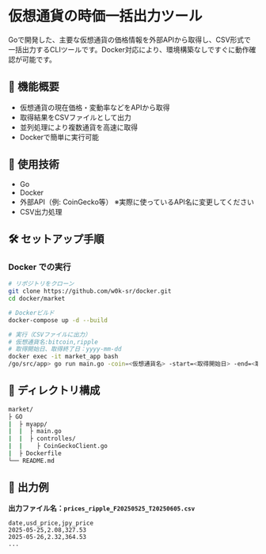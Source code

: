 # 仮想通貨の時価一括出力ツール

Goで開発した、主要な仮想通貨の価格情報を外部APIから取得し、CSV形式で一括出力するCLIツールです。Docker対応により、環境構築なしですぐに動作確認が可能です。

## 📌 機能概要

- 仮想通貨の現在価格・変動率などをAPIから取得
- 取得結果をCSVファイルとして出力
- 並列処理により複数通貨を高速に取得
- Dockerで簡単に実行可能

## 🚀 使用技術

- Go
- Docker
- 外部API（例: CoinGecko等） ※実際に使っているAPI名に変更してください
- CSV出力処理

## 🛠️ セットアップ手順

### Docker での実行

```bash
# リポジトリをクローン
git clone https://github.com/w0k-sr/docker.git
cd docker/market

# Dockerビルド
docker-compose up -d --build

# 実行（CSVファイルに出力）
# 仮想通貨名:bitcoin,ripple
# 取得開始日、取得終了日：yyyy-mm-dd
docker exec -it market_app bash
/go/src/app> go run main.go -coin=<仮想通貨名> -start=<取得開始日> -end=<取得終了日>
```
## 📂 ディレクトリ構成
```bash
market/
├ GO
|  ├ myapp/
|  |  ├ main.go
|  |  ├ controlles/
|  |    ├ CoinGeckoClient.go
|  ├ Dockerfile          
└── README.md
```
## 🧪 出力例

**出力ファイル名：`prices_ripple_F20250525_T20250605.csv`**

```csv
date,usd_price,jpy_price
2025-05-25,2.08,327.53
2025-05-26,2.32,364.53
...
